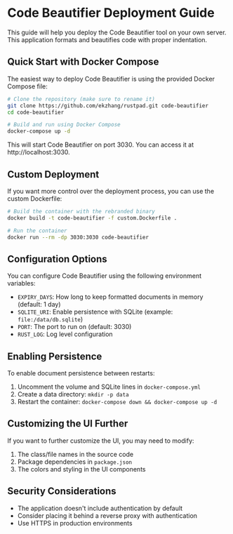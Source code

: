 # Code Beautifier Deployment Guide

This guide will help you deploy the Code Beautifier tool on your own server. This application formats and beautifies code with proper indentation.

## Quick Start with Docker Compose

The easiest way to deploy Code Beautifier is using the provided Docker Compose file:

```bash
# Clone the repository (make sure to rename it)
git clone https://github.com/ekzhang/rustpad.git code-beautifier
cd code-beautifier

# Build and run using Docker Compose
docker-compose up -d
```

This will start Code Beautifier on port 3030. You can access it at http://localhost:3030.

## Custom Deployment

If you want more control over the deployment process, you can use the custom Dockerfile:

```bash
# Build the container with the rebranded binary
docker build -t code-beautifier -f custom.Dockerfile .

# Run the container
docker run --rm -dp 3030:3030 code-beautifier
```

## Configuration Options

You can configure Code Beautifier using the following environment variables:

- `EXPIRY_DAYS`: How long to keep formatted documents in memory (default: 1 day)
- `SQLITE_URI`: Enable persistence with SQLite (example: `file:/data/db.sqlite`)
- `PORT`: The port to run on (default: 3030)
- `RUST_LOG`: Log level configuration

## Enabling Persistence

To enable document persistence between restarts:

1. Uncomment the volume and SQLite lines in `docker-compose.yml`
2. Create a data directory: `mkdir -p data`
3. Restart the container: `docker-compose down && docker-compose up -d`

## Customizing the UI Further

If you want to further customize the UI, you may need to modify:

1. The class/file names in the source code
2. Package dependencies in `package.json`
3. The colors and styling in the UI components

## Security Considerations

- The application doesn't include authentication by default
- Consider placing it behind a reverse proxy with authentication
- Use HTTPS in production environments 